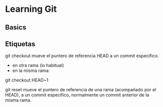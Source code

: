 # Learning Git

## Basics

## Etiquetas

git checkout  mueve el puntero de referencia HEAD a un commit específico.

- en otra rama (lo habitual)
- en la misma rama:

git checkout HEAD~1

git reset  mueve el puntero de referencia de una rama (acompañado por el HEAD), 
a un commit específico, normalmente un commit anterior de la misma rama. 
